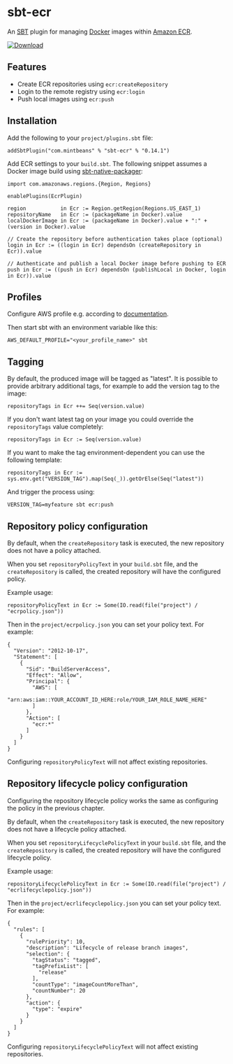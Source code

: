 # sbt-ecr

An [SBT](http://www.scala-sbt.org/) plugin for managing [Docker](http://docker.io) images within [Amazon ECR](https://aws.amazon.com/ecr/).

[ ![Download](https://api.bintray.com/packages/sbilinski/sbt-plugins/sbt-ecr/images/download.svg) ](https://bintray.com/sbilinski/sbt-plugins/sbt-ecr/_latestVersion)

## Features

* Create ECR repositories using `ecr:createRepository`
* Login to the remote registry using `ecr:login`
* Push local images using `ecr:push`

## Installation

Add the following to your `project/plugins.sbt` file:

    addSbtPlugin("com.mintbeans" % "sbt-ecr" % "0.14.1")

Add ECR settings to your `build.sbt`. The following snippet assumes a Docker image build using [sbt-native-packager](https://github.com/sbt/sbt-native-packager):

    import com.amazonaws.regions.{Region, Regions}
    
    enablePlugins(EcrPlugin)

    region           in Ecr := Region.getRegion(Regions.US_EAST_1)
    repositoryName   in Ecr := (packageName in Docker).value
    localDockerImage in Ecr := (packageName in Docker).value + ":" + (version in Docker).value

    // Create the repository before authentication takes place (optional)
    login in Ecr := ((login in Ecr) dependsOn (createRepository in Ecr)).value

    // Authenticate and publish a local Docker image before pushing to ECR
    push in Ecr := ((push in Ecr) dependsOn (publishLocal in Docker, login in Ecr)).value
    
## Profiles

Configure AWS profile e.g. according to [documentation](https://docs.aws.amazon.com/cli/latest/userguide/cli-configure-profiles.html).

Then start sbt with an environment variable like this:

    AWS_DEFAULT_PROFILE="<your_profile_name>" sbt

## Tagging

By default, the produced image will be tagged as "latest". It is possible to provide arbitrary additional tags,
 for example to add the version tag to the image:
    
    repositoryTags in Ecr ++= Seq(version.value)
    
If you don't want latest tag on your image you could override the ```repositoryTags``` value completely:
 
    repositoryTags in Ecr := Seq(version.value)

If you want to make the tag environment-dependent you can use the following template:

    repositoryTags in Ecr := sys.env.get("VERSION_TAG").map(Seq(_)).getOrElse(Seq("latest"))

And trigger the process using:

    VERSION_TAG=myfeature sbt ecr:push

## Repository policy configuration

By default, when the `createRepository` task is executed, the new repository does not have a policy
attached. 

When you set `repositoryPolicyText` in your `build.sbt` file, and the `createRepository` is called, the created
repository will have the configured policy. 

Example usage:
    
    repositoryPolicyText in Ecr := Some(IO.read(file("project") / "ecrpolicy.json")) 
    
Then in the `project/ecrpolicy.json` you can set your policy text. For example:
    
    {
      "Version": "2012-10-17",
      "Statement": [
        {
          "Sid": "BuildServerAccess",
          "Effect": "Allow",
          "Principal": {
            "AWS": [
              "arn:aws:iam::YOUR_ACCOUNT_ID_HERE:role/YOUR_IAM_ROLE_NAME_HERE"
            ]
          },
          "Action": [
            "ecr:*"
          ]
        }
      ]
    }
 
Configuring `repositoryPolicyText` will not affect existing repositories.

## Repository lifecycle policy configuration

Configuring the repository lifecycle policy works the same as configuring the policy in the previous chapter.

By default, when the `createRepository` task is executed, the new repository does not have a lifecycle 
policy attached. 

When you set `repositoryLifecyclePolicyText` in your `build.sbt` file, and the `createRepository` is called, the created
repository will have the configured lifecycle policy. 

Example usage:
    
    repositoryLifecyclePolicyText in Ecr := Some(IO.read(file("project") / "ecrlifecyclepolicy.json")) 
    
Then in the `project/ecrlifecyclepolicy.json` you can set your policy text. For example:
    
    {
      "rules": [
        {
          "rulePriority": 10,
          "description": "Lifecycle of release branch images",
          "selection": {
            "tagStatus": "tagged",
            "tagPrefixList": [
              "release"
            ],
            "countType": "imageCountMoreThan",
            "countNumber": 20
          },
          "action": {
            "type": "expire"
          }
        }
      ]
    }
 
Configuring `repositoryLifecyclePolicyText` will not affect existing repositories.


